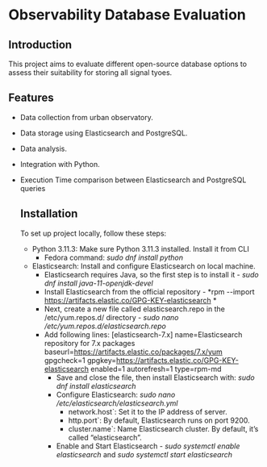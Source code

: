 # Observability Database Evaluation
## Introduction
This project aims to evaluate different open-source database options to assess their suitability for storing all signal tyoes.

## Features

- Data collection from urban observatory.
- Data storage using Elasticsearch and PostgreSQL.
- Data analysis.
- Integration with Python.
- Execution Time comparison between Elasticsearch and PostgreSQL queries

  ## Installation

  To set up project locally, follow these steps:

  - Python 3.11.3: Make sure Python 3.11.3 installed. Install it from CLI
      - Fedora command: *sudo dnf install python*
  - Elasticsearch: Install and configure Elasticsearch on local machine.
      - Elasticsearch requires Java, so the first step is to install it - *sudo dnf install java-11-openjdk-devel*
      - Install Elasticsearch from the official repository - *rpm --import https://artifacts.elastic.co/GPG-KEY-elasticsearch *
      - Next, create a new file called elasticsearch.repo in the /etc/yum.repos.d/ directory - *sudo nano /etc/yum.repos.d/elasticsearch.repo*
      - Add following lines:
          [elasticsearch-7.x]
          name=Elasticsearch repository for 7.x packages
          baseurl=https://artifacts.elastic.co/packages/7.x/yum
          gpgcheck=1
          gpgkey=https://artifacts.elastic.co/GPG-KEY-elasticsearch
          enabled=1
          autorefresh=1
          type=rpm-md
        - Save and close the file, then install Elasticsearch with: *sudo dnf install elasticsearch*
        - Configure Elasticsearch: *sudo nano /etc/elasticsearch/elasticsearch.yml*
            - network.host`: Set it to the IP address of server.
            - http.port`: By default, Elasticsearch runs on port 9200.
            - cluster.name`: Name Elasticsearch cluster. By default, it’s called “elasticsearch”.
        - Enable and Start Elasticsearch - *sudo systemctl enable elasticsearch* and *sudo systemctl start elasticsearch*

